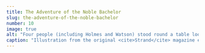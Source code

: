 ```yaml
---
title: The Adventure of the Noble Bachelor
slug: the-adventure-of-the-noble-bachelor
number: 10
image: true
alt: "Four people (including Holmes and Watson) stood round a table looking at a man carrying a top hat"
caption: "Illustration from the original <cite>Strand</cite> magazine edition, Sidney Paget, 1891"
---
```

